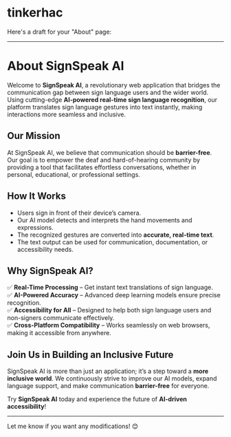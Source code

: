 # tinkerhac
Here's a draft for your "About" page:  

---

# **About SignSpeak AI**  

Welcome to **SignSpeak AI**, a revolutionary web application that bridges the communication gap between sign language users and the wider world. Using cutting-edge **AI-powered real-time sign language recognition**, our platform translates sign language gestures into text instantly, making interactions more seamless and inclusive.  

## **Our Mission**  
At SignSpeak AI, we believe that communication should be **barrier-free**. Our goal is to empower the deaf and hard-of-hearing community by providing a tool that facilitates effortless conversations, whether in personal, educational, or professional settings.  

## **How It Works**  
- Users sign in front of their device’s camera.  
- Our AI model detects and interprets the hand movements and expressions.  
- The recognized gestures are converted into **accurate, real-time text**.  
- The text output can be used for communication, documentation, or accessibility needs.  

## **Why SignSpeak AI?**  
✅ **Real-Time Processing** – Get instant text translations of sign language.  
✅ **AI-Powered Accuracy** – Advanced deep learning models ensure precise recognition.  
✅ **Accessibility for All** – Designed to help both sign language users and non-signers communicate effectively.  
✅ **Cross-Platform Compatibility** – Works seamlessly on web browsers, making it accessible from anywhere.  

## **Join Us in Building an Inclusive Future**  
SignSpeak AI is more than just an application; it’s a step toward a **more inclusive world**. We continuously strive to improve our AI models, expand language support, and make communication **barrier-free** for everyone.  

Try **SignSpeak AI** today and experience the future of **AI-driven accessibility**!  

---  

Let me know if you want any modifications! 😊
